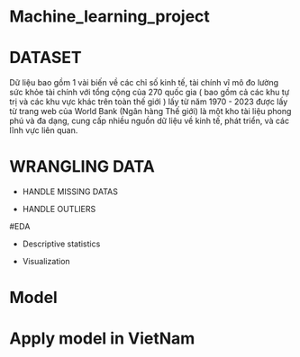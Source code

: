 # Machine_learning_project

# DATASET

Dữ liệu bao gồm 1 vài biến về các chỉ số kinh tế, tài chính vĩ mô đo lường sức khỏe tài chính với tổng cộng  của 270 quốc gia ( bao gồm cả các khu tự trị và các khu vực khác trên toàn thế giới ) lấy từ năm 1970 - 2023 được lấy từ trang web của World Bank (Ngân hàng Thế giới) là một kho tài liệu phong phú và đa dạng, cung cấp nhiều nguồn dữ liệu về kinh tế, phát triển, và các lĩnh vực liên quan.

# WRANGLING DATA

+ HANDLE MISSING DATAS

+ HANDLE OUTLIERS

#EDA

+ Descriptive statistics

+ Visualization

# Model

# Apply model in VietNam


